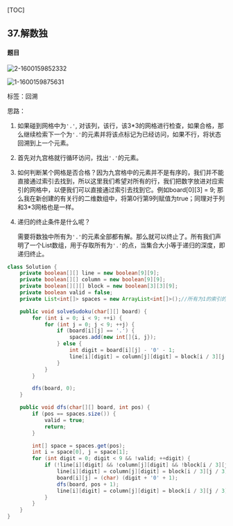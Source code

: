 [TOC]

## 37.解数独

#### 题目

![2-1600159852332](../../../TyporaImage/2-1600159852332.png)

![1-1600159875631](../../../TyporaImage/1-1600159875631.png)

标签：回溯

思路：	

1. 如果碰到网格中为`'.'`, 对该列，该行，该3*3的网格进行检查，如果合格，那么继续检索下一个为`'.'`的元素并将该点标记为已经访问，如果不行，将状态回溯到上一个元素。

2. 首先对九宫格就行循环访问，找出`'.'`的元素。

3. 如何判断某个网格是否合格？因为九宫格中的元素并不是有序的，我们并不能直接通过索引去找到，所以这里我们希望对所有的行，我们把数字放进对应索引的网格中，以便我们可以直接通过索引去找到它。例如board\[0][3] = 9; 那么我在新创建的有关行的二维数组中，将第0行第9列赋值为true；同理对于列和3*3网格也是一样。

4. 递归的终止条件是什么呢？

   需要将数独中所有为`'.'`的元素全部都有解。那么就可以终止了。所有我们声明了一个List数组，用于存取所有为`'.'`的点，当集合大小等于递归的深度，即递归终止。

```java
class Solution {
    private boolean[][] line = new boolean[9][9];
    private boolean[][] column = new boolean[9][9];
    private boolean[][][] block = new boolean[3][3][9];
    private boolean valid = false;
    private List<int[]> spaces = new ArrayList<int[]>();//所有为1的索引的集合

    public void solveSudoku(char[][] board) {
        for (int i = 0; i < 9; ++i) {
            for (int j = 0; j < 9; ++j) {
                if (board[i][j] == '.') {
                    spaces.add(new int[]{i, j});
                } else {
                    int digit = board[i][j] - '0' - 1;
                    line[i][digit] = column[j][digit] = block[i / 3][j / 3][digit] = true;
                }
            }
        }

        dfs(board, 0);
    }

    public void dfs(char[][] board, int pos) {
        if (pos == spaces.size()) {
            valid = true;
            return;
        }

        int[] space = spaces.get(pos);
        int i = space[0], j = space[1];
        for (int digit = 0; digit < 9 && !valid; ++digit) {
            if (!line[i][digit] && !column[j][digit] && !block[i / 3][j / 3][digit]) {
                line[i][digit] = column[j][digit] = block[i / 3][j / 3][digit] = true;
                board[i][j] = (char) (digit + '0' + 1);
                dfs(board, pos + 1);
                line[i][digit] = column[j][digit] = block[i / 3][j / 3][digit] = false;
            }
        }
    }
}    
```


